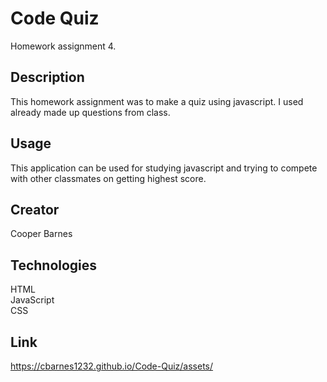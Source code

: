 # Code Quiz
Homework assignment 4.

## Description
This homework assignment was to make a quiz using javascript.
I used already made up questions from class. 

## Usage
This application can be used for studying javascript and
trying to compete with other classmates on getting highest
score. 

## Creator
Cooper Barnes 

## Technologies
HTML  
JavaScript  
CSS




## Link
https://cbarnes1232.github.io/Code-Quiz/assets/
